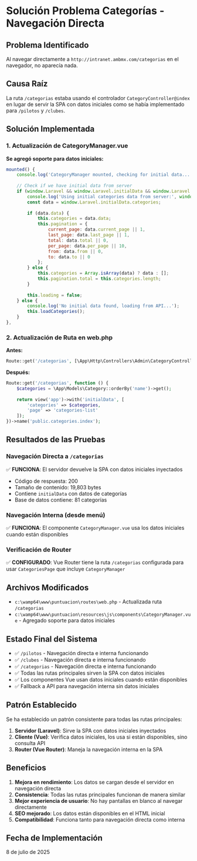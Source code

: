 # Solución Problema Categorías - Navegación Directa

## Problema Identificado
Al navegar directamente a `http://intranet.ambmx.com/categorias` en el navegador, no aparecía nada.

## Causa Raíz
La ruta `/categorias` estaba usando el controlador `CategoryController@index` en lugar de servir la SPA con datos iniciales como se había implementado para `/pilotos` y `/clubes`.

## Solución Implementada

### 1. Actualización de CategoryManager.vue

**Se agregó soporte para datos iniciales:**
```javascript
mounted() {
    console.log('CategoryManager mounted, checking for initial data...');
    
    // Check if we have initial data from server
    if (window.Laravel && window.Laravel.initialData && window.Laravel.initialData.page === 'categories-list') {
        console.log('Using initial categories data from server:', window.Laravel.initialData);
        const data = window.Laravel.initialData.categories;
        
        if (data.data) {
            this.categories = data.data;
            this.pagination = {
                current_page: data.current_page || 1,
                last_page: data.last_page || 1,
                total: data.total || 0,
                per_page: data.per_page || 10,
                from: data.from || 0,
                to: data.to || 0
            };
        } else {
            this.categories = Array.isArray(data) ? data : [];
            this.pagination.total = this.categories.length;
        }
        
        this.loading = false;
    } else {
        console.log('No initial data found, loading from API...');
        this.loadCategories();
    }
},
```

### 2. Actualización de Ruta en web.php

**Antes:**
```php
Route::get('/categorias', [\App\Http\Controllers\Admin\CategoryController::class, 'index'])->name('public.categories.index');
```

**Después:**
```php
Route::get('/categorias', function () {
    $categories = \App\Models\Category::orderBy('name')->get();
    
    return view('app')->with('initialData', [
        'categories' => $categories,
        'page' => 'categories-list'
    ]);
})->name('public.categories.index');
```

## Resultados de las Pruebas

### Navegación Directa a `/categorias`
✅ **FUNCIONA**: El servidor devuelve la SPA con datos iniciales inyectados
- Código de respuesta: 200
- Tamaño de contenido: 19,803 bytes
- Contiene `initialData` con datos de categorías
- Base de datos contiene: 81 categorías

### Navegación Interna (desde menú)
✅ **FUNCIONA**: El componente `CategoryManager.vue` usa los datos iniciales cuando están disponibles

### Verificación de Router
✅ **CONFIGURADO**: Vue Router tiene la ruta `/categorias` configurada para usar `CategoriesPage` que incluye `CategoryManager`

## Archivos Modificados
- `c:\wamp64\www\puntuacion\routes\web.php` - Actualizada ruta `/categorias`
- `c:\wamp64\www\puntuacion\resources\js\components\CategoryManager.vue` - Agregado soporte para datos iniciales

## Estado Final del Sistema
- ✅ `/pilotos` - Navegación directa e interna funcionando
- ✅ `/clubes` - Navegación directa e interna funcionando  
- ✅ `/categorias` - Navegación directa e interna funcionando
- ✅ Todas las rutas principales sirven la SPA con datos iniciales
- ✅ Los componentes Vue usan datos iniciales cuando están disponibles
- ✅ Fallback a API para navegación interna sin datos iniciales

## Patrón Establecido
Se ha establecido un patrón consistente para todas las rutas principales:

1. **Servidor (Laravel)**: Sirve la SPA con datos iniciales inyectados
2. **Cliente (Vue)**: Verifica datos iniciales, los usa si están disponibles, sino consulta API
3. **Router (Vue Router)**: Maneja la navegación interna en la SPA

## Beneficios
1. **Mejora en rendimiento**: Los datos se cargan desde el servidor en navegación directa
2. **Consistencia**: Todas las rutas principales funcionan de manera similar
3. **Mejor experiencia de usuario**: No hay pantallas en blanco al navegar directamente
4. **SEO mejorado**: Los datos están disponibles en el HTML inicial
5. **Compatibilidad**: Funciona tanto para navegación directa como interna

## Fecha de Implementación
8 de julio de 2025
